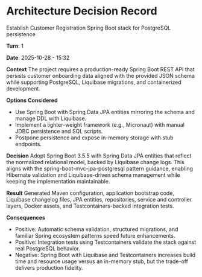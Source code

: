# Architecture Decision Record

Establish Customer Registration Spring Boot stack for PostgreSQL persistence

**Turn**: 1

**Date**: 2025-10-28 - 15:32

**Context**
The project requires a production-ready Spring Boot REST API that persists customer onboarding data aligned with the provided JSON schema while supporting PostgreSQL, Liquibase migrations, and containerized development.

**Options Considered**
- Use Spring Boot with Spring Data JPA entities mirroring the schema and manage DDL with Liquibase.
- Implement a lighter-weight framework (e.g., Micronaut) with manual JDBC persistence and SQL scripts.
- Postpone persistence and expose in-memory storage with stub endpoints.

**Decision**
Adopt Spring Boot 3.5.5 with Spring Data JPA entities that reflect the normalized relational model, backed by Liquibase change logs. This aligns with the spring-boot-mvc-jpa-postgresql pattern guidance, enabling Hibernate validation and Liquibase-driven schema management while keeping the implementation maintainable.

**Result**
Generated Maven configuration, application bootstrap code, Liquibase changelog files, JPA entities, repositories, service and controller layers, Docker assets, and Testcontainers-backed integration tests.

**Consequences**
- Positive: Automatic schema validation, structured migrations, and familiar Spring ecosystem patterns speed future enhancements.
- Positive: Integration tests using Testcontainers validate the stack against real PostgreSQL behavior.
- Negative: Spring Boot with Liquibase and Testcontainers increases build time and resource usage versus an in-memory stub, but the trade-off delivers production fidelity.

